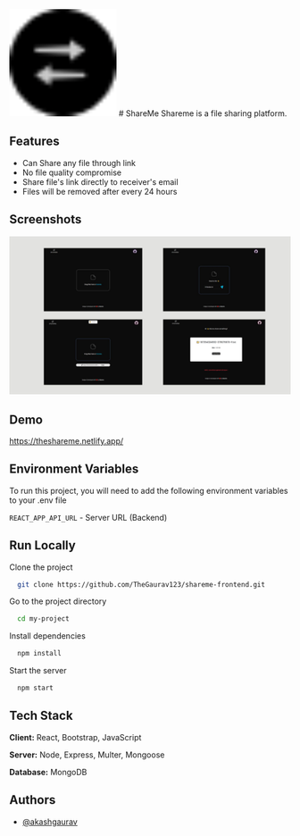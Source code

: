 <img src="https://raw.githubusercontent.com/TheGaurav123/shareme-frontend/main/public/android-chrome-192x192.png" />
# ShareMe 
Shareme is a file sharing platform.

## Features

* Can Share any file through link
* No file quality compromise
* Share file's link directly to receiver's email
* Files will be removed after every 24 hours


## Screenshots

![App Screenshot](https://raw.githubusercontent.com/TheGaurav123/shareme-frontend/main/Untitled%20design.jpg)


## Demo

https://theshareme.netlify.app/

## Environment Variables

To run this project, you will need to add the following environment variables to your .env file

`REACT_APP_API_URL` - Server URL (Backend)


## Run Locally

Clone the project

```bash
  git clone https://github.com/TheGaurav123/shareme-frontend.git
```

Go to the project directory

```bash
  cd my-project
```

Install dependencies

```bash
  npm install
```

Start the server

```bash
  npm start
```


## Tech Stack

**Client:** React, Bootstrap, JavaScript

**Server:** Node, Express, Multer, Mongoose

**Database:** MongoDB


## Authors

- [@akashgaurav](https://github.com/TheGaurav123/)

